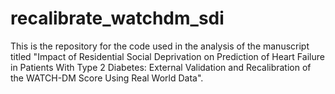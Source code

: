 # recalibrate_watchdm_sdi
This is the repository for the code used in the analysis of the manuscript titled "Impact of Residential Social Deprivation on Prediction of Heart Failure in Patients With Type 2 Diabetes: External Validation and Recalibration of the WATCH-DM Score Using Real World Data".
